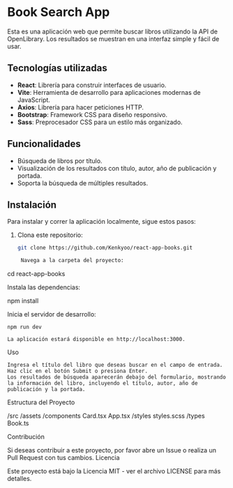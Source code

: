 # Book Search App

Esta es una aplicación web que permite buscar libros utilizando la API de OpenLibrary. Los resultados se muestran en una interfaz simple y fácil de usar.

## Tecnologías utilizadas

- **React**: Librería para construir interfaces de usuario.
- **Vite**: Herramienta de desarrollo para aplicaciones modernas de JavaScript.
- **Axios**: Librería para hacer peticiones HTTP.
- **Bootstrap**: Framework CSS para diseño responsivo.
- **Sass**: Preprocesador CSS para un estilo más organizado.

## Funcionalidades

- Búsqueda de libros por título.
- Visualización de los resultados con título, autor, año de publicación y portada.
- Soporta la búsqueda de múltiples resultados.

## Instalación

Para instalar y correr la aplicación localmente, sigue estos pasos:

1. Clona este repositorio:

   ```bash
   git clone https://github.com/Kenkyoo/react-app-books.git

    Navega a la carpeta del proyecto:

cd react-app-books

Instala las dependencias:

npm install

Inicia el servidor de desarrollo:

    npm run dev

    La aplicación estará disponible en http://localhost:3000.

Uso

    Ingresa el título del libro que deseas buscar en el campo de entrada.
    Haz clic en el botón Submit o presiona Enter.
    Los resultados de búsqueda aparecerán debajo del formulario, mostrando la información del libro, incluyendo el título, autor, año de publicación y la portada.

Estructura del Proyecto

/src
  /assets
  /components
    Card.tsx
  App.tsx
  /styles
    styles.scss
  /types
    Book.ts

Contribución

Si deseas contribuir a este proyecto, por favor abre un Issue o realiza un Pull Request con tus cambios.
Licencia

Este proyecto está bajo la Licencia MIT - ver el archivo LICENSE para más detalles.
